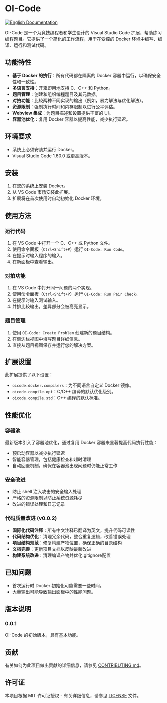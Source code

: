 # OI-Code

[![English Documentation](https://img.shields.io/badge/English-Documentation-blue.svg)](../../README.md)

OI-Code 是一个为竞技编程者和学生设计的 Visual Studio Code 扩展，帮助练习编程题目。它提供了一个简化的工作流程，用于在受控的 Docker 环境中编写、编译、运行和测试代码。

## 功能特性

- **基于 Docker 的执行**：所有代码都在隔离的 Docker 容器中运行，以确保安全性和一致性。
- **多语言支持**：开箱即用地支持 C、C++ 和 Python。
- **题目管理**：创建和组织编程题目及其元数据。
- **对拍功能**：比较两种不同实现的输出（例如，暴力解法与优化解法）。
- **资源限制**：强制执行时间和内存限制以进行公平评估。
- **Webview 集成**：为题目描述和设置提供丰富的 UI。
- **容器池优化**：复用 Docker 容器以提高性能，减少执行延迟。

## 环境要求

- 系统上必须安装并运行 Docker。
- Visual Studio Code 1.60.0 或更高版本。

## 安装

1. 在您的系统上安装 Docker。
2. 从 VS Code 市场安装此扩展。
3. 扩展将在首次使用时自动初始化 Docker 环境。

## 使用方法

### 运行代码

1. 在 VS Code 中打开一个 C、C++ 或 Python 文件。
2. 使用命令面板（`Ctrl+Shift+P`）运行 `OI-Code: Run Code`。
3. 在提示时输入程序的输入。
4. 在新面板中查看输出。

### 对拍功能

1. 在 VS Code 中打开同一问题的两个实现。
2. 使用命令面板（`Ctrl+Shift+P`）运行 `OI-Code: Run Pair Check`。
3. 在提示时输入测试输入。
4. 并排比较输出，差异部分会被高亮显示。

### 题目管理

1. 使用 `OI-Code: Create Problem` 创建新的题目结构。
2. 在侧边栏视图中填写题目详细信息。
3. 直接从题目视图保存并运行您的解决方案。

## 扩展设置

此扩展提供了以下设置：

- `oicode.docker.compilers`：为不同语言自定义 Docker 镜像。
- `oicode.compile.opt`：C/C++ 编译的默认优化级别。
- `oicode.compile.std`：C++ 编译的默认标准。

## 性能优化

### 容器池
最新版本引入了容器池优化，通过复用 Docker 容器来显著提高代码执行性能：
- 预启动容器以减少执行延迟
- 智能容器管理，包括健康检查和超时清理
- 自动回退机制，确保在容器池出现问题时仍能正常工作

### 安全改进
- 防止 shell 注入攻击的安全输入处理
- 严格的资源限制以防止系统资源耗尽
- 改进的错误处理和日志记录

### 代码质量改进 (v0.0.2)
- **国际化代码注释**：所有中文注释已翻译为英文，提升代码可读性
- **代码结构优化**：清理冗余代码，整合重复逻辑，改善错误处理
- **项目结构规范**：修复构建产物位置，确保正确的目录结构
- **文档完善**：更新项目文档以反映最新改进
- **构建系统改进**：清理编译产物并优化.gitignore配置

## 已知问题

- 首次运行时 Docker 初始化可能需要一些时间。
- 大量输出可能导致输出面板中的性能问题。

## 版本说明

### 0.0.1

OI-Code 的初始版本，具有基本功能。

## 贡献

有关如何为此项目做出贡献的详细信息，请参见 [CONTRIBUTING.md](./CONTRIBUTING.md)。

## 许可证

本项目根据 MIT 许可证授权 - 有关详细信息，请参见 [LICENSE](LICENSE) 文件。
